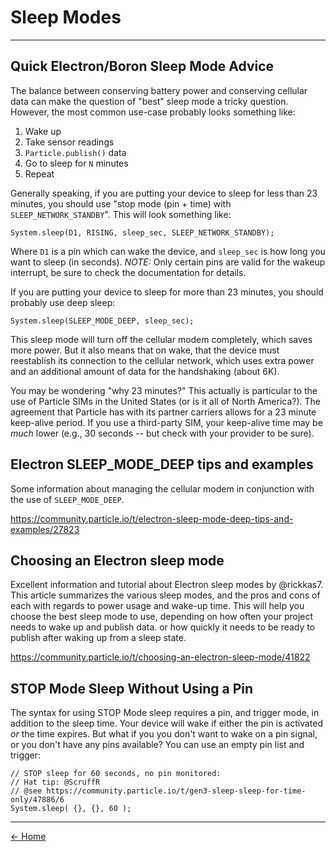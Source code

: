 # Sleep Modes
---

## Quick Electron/Boron Sleep Mode Advice
The balance between conserving battery power and conserving cellular data can
make the question of "best" sleep mode a tricky question. However, the most
common use-case probably looks something like:

1. Wake up
2. Take sensor readings
3. `Particle.publish()` data
4. Go to sleep for `N` minutes
5. Repeat

Generally speaking, if you are putting your device to sleep for less than 23
minutes, you should use "stop mode (pin + time) with
`SLEEP_NETWORK_STANDBY`".  This will look something like:

    System.sleep(D1, RISING, sleep_sec, SLEEP_NETWORK_STANDBY);
    
Where `D1` is a pin which can wake the device, and `sleep_sec` is how long
you want to sleep (in seconds). *NOTE:* Only certain pins are valid for the
wakeup interrupt, be sure to check the documentation for details.

If you are putting your device to sleep for more than 23 minutes, you should 
probably use deep sleep:

    System.sleep(SLEEP_MODE_DEEP, sleep_sec);
    
This sleep mode will turn off the cellular modem completely, which saves more power.
But it also means that on wake, that the device must reestablish its connection
to the cellular network, which uses extra power and an additional amount of 
data for the handshaking (about 6K).

You may be wondering "why 23 minutes?" This actually is particular to the use
of Particle SIMs in the United States (or is it all of North America?). The 
agreement that Particle has with its partner carriers allows for a 23 minute
keep-alive period. If you use a third-party SIM, your keep-alive time may be
_*much*_ lower (e.g., 30 seconds -- but check with your provider to be sure).


## Electron SLEEP_MODE_DEEP tips and examples
Some information about managing the cellular modem in conjunction with the use
of `SLEEP_MODE_DEEP`.

<https://community.particle.io/t/electron-sleep-mode-deep-tips-and-examples/27823>

## Choosing an Electron sleep mode
Excellent information and tutorial about Electron sleep modes by @rickkas7.
This article summarizes the various sleep modes, and the pros and cons of each
with regards to power usage and wake-up time. This will help you choose the
best sleep mode to use, depending on how often your project needs to wake up
and publish data. or how quickly it needs to be ready to publish after waking
up from a sleep state.

<https://community.particle.io/t/choosing-an-electron-sleep-mode/41822>


## STOP Mode Sleep Without Using a Pin
The syntax for using STOP Mode sleep requires a pin, and trigger mode, in
addition to the sleep time.  Your device will wake if either the pin is
activated _or_ the time expires. But what if you you don't want to wake
on a pin signal, or you don't have any pins available? You can use an
empty pin list and trigger:

    // STOP sleep for 60 seconds, no pin monitored:
    // Hat tip: @ScruffR
    // @see https://community.particle.io/t/gen3-sleep-sleep-for-time-only/47886/6
    System.sleep( {}, {}, 60 );
    

---
[<- Home](..)
